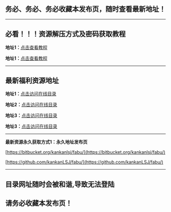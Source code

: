 ## 务必、务必、务必收藏本发布页，随时查看最新地址！

---
## 必看！！！资源解压方式及密码获取教程

**地址1：**[点击查看教程](http://mrw.so/5F1Cvm)

**地址1：**[点击查看教程](http://mrw.so/6o8VP7)

---

## 最新福利资源地址

**地址1：**[点击访问在线目录](http://mrw.so/696K31)

**地址2：**[点击访问在线目录](http://mrw.so/696K31)

**地址3：**[点击访问在线目录](http://mrw.so/696K31)

**地址3：**[点击访问在线目录](http://mrw.so/696K31)

---

**最新资源永久获取方式1：永久地址发布页**

[https://bitbucket.org/kankanlsj/fabu/](https://bitbucket.org/kankanlsj/fabu/)

[https://github.com/kankanLSJ/fabu/](https://github.com/kankanLSJ/fabu/)

---

## 目录网址随时会被和谐,导致无法登陆
## 请务必收藏本发布页！
